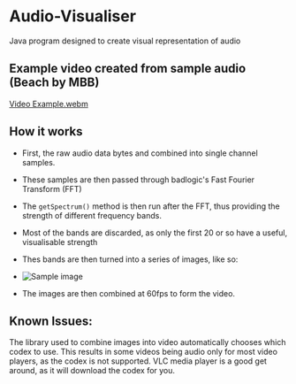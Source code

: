 # Audio-Visualiser
Java program designed to create visual representation of audio

## Example video created from sample audio (Beach by MBB)
[Video Example.webm](https://github.com/Lazzza2805/Audio-Visualiser/assets/104611224/d4a6df3a-dab7-44df-903d-f70b60c5997d)


## How it works
- First, the raw audio data bytes and combined into single channel samples.
- These samples are then passed through badlogic's Fast Fourier Transform (FFT)
- The `getSpectrum()` method is then run after the FFT, thus providing the strength of different frequency bands.
- Most of the bands are discarded, as only the first 20 or so have a useful, visualisable strength
- Thes bands are then turned into a series of images, like so:
- ![Sample image](https://github.com/Lazzza2805/Audio-Visualiser/assets/104611224/7227ff44-79bf-487a-804a-00aa7789bbcf)

- The images are then combined at 60fps to form the video.

## Known Issues:
The library used to combine images into video automatically chooses which codex to use. This results in some videos being audio only for most video players, as the codex is not supported. VLC media player is a good get around, as it will download the codex for you.
